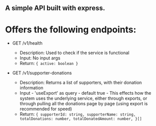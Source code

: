 ## A simple API built with express.

# Offers the following endpoints:

* GET /v1/health
    - Description: Used to check if the service is functional
    - Input: No input args
    - Return: 
        `{
            active: boolean
        }` 

* GET /v1/supporter-donations
    - Description: Returns a list of supporters, with their donation information
    - Input - 'useExport' as query - default true - This effects how the system uses the underlying service, either through exports, or through pulling all the donations page by page (using export is recommended for speed)
    - Return: 
        `{
            supporterId: string,
            supporterName: string,
            totalDonations: number,
            totalDonatedAmount: number,
        }[]`